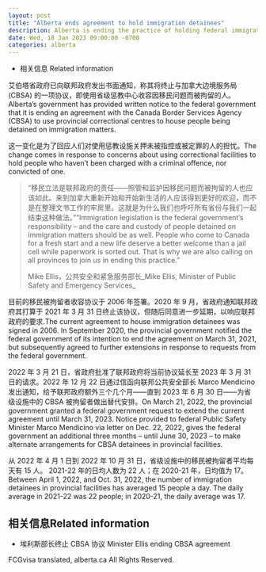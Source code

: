 ```yaml
---
layout: post
title: "Alberta ends agreement to hold immigration detainees"
description: Alberta is ending the practice of holding federal immigration detainees in provincial jails and is calling on the federal government to find better alternatives.
date: Wed, 18 Jan 2023 09:00:00 -0700
categories: alberta
---
```


* 相关信息 Related information

艾伯塔省政府已向联邦政府发出书面通知，称其将终止与加拿大边境服务局 (CBSA) 的一项协议，即使用省级惩教中心收容因移民问题而被拘留的人。Alberta’s government has provided written notice to the federal government that it is ending an agreement with the Canada Border Services Agency (CBSA) to use provincial correctional centres to house people being detained on immigration matters.

这一变化是为了回应人们对使用惩教设施关押未被指控或被定罪的人的担忧。The change comes in response to concerns about using correctional facilities to hold people who haven’t been charged with a criminal offence, nor convicted of one.

> “移民立法是联邦政府的责任——照管和监护因移民问题而被拘留的人也应该如此。来到加拿大重新开始和开始新生活的人应该得到更好的欢迎，而不是在整理文书工作的牢房里。这就是为什么我们也呼吁所有省份与我们一起结束这种做法。”“Immigration legislation is the federal government’s responsibility – and the care and custody of people detained on immigration matters should be as well. People who come to Canada for a fresh start and a new life deserve a better welcome than a jail cell while paperwork is sorted out. That is why we are also calling on all provinces to join us in ending this practice.”
>
> Mike Ellis，公共安全和紧急服务部长_Mike Ellis, Minister of Public Safety and Emergency Services_

目前的移民被拘留者收容协议于 2006 年签署。2020 年 9 月，省政府通知联邦政府其打算于 2021 年 3 月 31 日终止该协议，但随后同意进一步延期，以响应联邦政府的要求.The current agreement to house immigration detainees was signed in 2006. In September 2020, the provincial government notified the federal government of its intention to end the agreement on March 31, 2021, but subsequently agreed to further extensions in response to requests from the federal government.

2022 年 3 月 21 日，省政府批准了联邦政府将当前协议延长至 2023 年 3 月 31 日的请求。2022 年 12 月 22 日通过信函向联邦公共安全部长 Marco Mendicino 发出通知，给予联邦政府额外三个几个月——直到 2023 年 6 月 30 日——为省级设施中的 CBSA 被拘留者做出替代安排。On March 21, 2022, the provincial government granted a federal government request to extend the current agreement until March 31, 2023. Notice provided to federal Public Safety Minister Marco Mendicino via letter on Dec. 22, 2022, gives the federal government an additional three months – until June 30, 2023 – to make alternate arrangements for CBSA detainees in provincial facilities.

从 2022 年 4 月 1 日到 2022 年 10 月 31 日，省级设施中的移民被拘留者平均每天有 15 人。 2021-22 年的日均人数为 22 人；在 2020-21 年，日均值为 17。Between April 1, 2022, and Oct. 31, 2022, the number of immigration detainees in provincial facilities has averaged 15 people a day. The daily average in 2021-22 was 22 people; in 2020-21, the daily average was 17.

## 相关信息Related information

* 埃利斯部长终止 CBSA 协议 Minister Ellis ending CBSA agreement

FCGvisa translated, alberta.ca All Rights Reserved.
